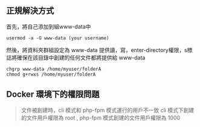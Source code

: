 ## 正規解決方式

首先，將自己添加到組www-data中
```
usermod -a -G www-data (your username)
```
然後，將資料夾群組設定為 www-data
提供讀，寫，enter-directory權限，s標誌將確保在該目錄中創建的任何文件都將提供給 www-data
```
chgrp www-data /home/myuser/folderA
chmod g+rwxs /home/myuser/folderA
```

## Docker 環境下的權限問題
> 文件被創建時，cli 模式和 php-fpm 模式運行的用戶不一致
> cli 模式下創建的文件用戶權限為 root , 
> php-fpm 模式創建的文件用戶權限為 1000
> 
 

